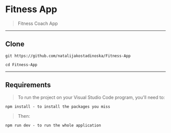 # Fitness App

> Fitness Coach App

---

## Clone

    git https://github.com/natalijakostadinoska/Fitness-App

    cd Fitness-App

---

## Requirements

> To run the project on your Visual Studio Code program, you'll need to:

    npm install - to install the packages you miss

>Then:

    npm run dev - to run the whole application

